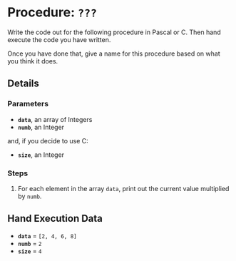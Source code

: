 # Procedure: `???`

Write the code out for the following procedure in Pascal or C. Then hand execute the code you
have written.

Once you have done that, give a name for this procedure based on what you think
it does.

## Details

### Parameters

- **`data`**, an array of Integers
- **`numb`**, an Integer

and, if you decide to use C:

- **`size`**, an Integer

### Steps

1. For each element in the array `data`, print out the current value multiplied by `numb`.

## Hand Execution Data

- **`data`** = `[2, 4, 6, 8]`
- **`numb`** = `2`
- **`size`** = `4`
